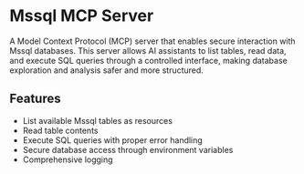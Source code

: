 # Mssql MCP Server

A Model Context Protocol (MCP) server that enables secure interaction with Mssql databases. This server allows AI assistants to list tables, read data, and execute SQL queries through a controlled interface, making database exploration and analysis safer and more structured.

## Features

- List available Mssql tables as resources
- Read table contents
- Execute SQL queries with proper error handling
- Secure database access through environment variables
- Comprehensive logging
